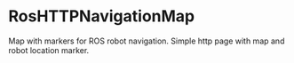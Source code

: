 # RosHTTPNavigationMap
Map with markers for ROS robot navigation.
Simple http page with map and robot location marker.
